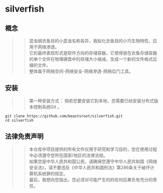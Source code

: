 # silverfish
## 概念
>>昆虫纲衣鱼目的小昆虫名称各异，我拟化衣鱼目的小巧生物特性，应用于网络渗透。</br>
>>它的最终表现形式是软件方向的存储容器，它使得放在衣鱼存储容器的单个文件在物理硬盘中的存储大小缩减，生成一个新的文件格式后缀的文件。</br>
>>整体属于网络空间-网络安全-网络渗透-网络后门工具。</br>
## 安装
>>第一种安装方式：
>>倘若您要安装它到本地，您需要已经安装分布式版本控制系统Git 。</br>
```
git clone https://github.com/beastsroot/silverfish.git
cd silverfish
```
## 法律免责声明
>>本仓库中项目提供的所有文件仅用于研究和学习目的，您在使用过程中必须遵守您所在国家/地区的法律法规。</br>
>>如果您是中华人民共和国公民，请确保您遵守中华人民共和国《网络安全法》，请不要违反《中华人民共和国刑法》第286条关于破坏计算机系统罪的规定。</br>
>>最后，我想向您指出，您必须对可能产生的的任何后果负有充分的责任。</br>
